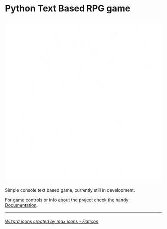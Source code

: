 # Python Text Based RPG game
[![Wizard](./Data/Static/wizard_w.png)](#)
-
Simple console text based game, currently still in development.

For game controls or info about the project check the handy [Documentation](./Documetation/overview.md).

---
###### [Wizard icons created by max.icons - Flaticon](https://www.flaticon.com/free-icons/wizard)